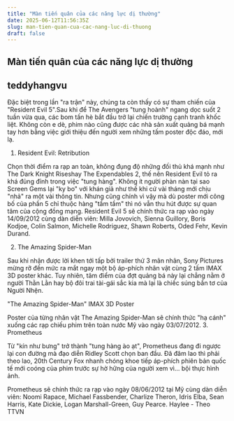 ```yaml
---
title: "Màn tiến quân của các năng lực dị thường"
date: 2025-06-12T11:56:35Z
slug: man-tien-quan-cua-cac-nang-luc-di-thuong
draft: false
---
```


## Màn tiến quân của các năng lực dị thường

## teddyhangvu

Đặc biệt trong lần "ra trận" này, chúng ta còn thấy có sự tham chiến của "Resident Evil 5".Sau khi để The Avengers "tung hoành" ngang dọc suốt 2 tuần vừa qua, các bom tấn hè bắt đầu trở lại chiến trường cạnh tranh khốc liệt. Không còn e dè, phim nào cũng được các nhà sản xuất quảng bá mạnh tay hơn bằng việc giới thiệu đến người xem những tấm poster độc đáo, mới lạ. 

1. Resident Evil: Retribution

Chọn thời điểm ra rạp an toàn, không đụng độ những đối thủ khá mạnh như The Dark Knight Riseshay The Expendables 2, thế nên Resident Evil tỏ ra khá đủng đỉnh trong việc "tung hàng". Không ít người phàn nàn tại sao Screen Gems lại "ky bo" với khán giả như thế khi cứ vài tháng mới chịu "nhả" ra một vài thông tin. Nhưng cũng chính vì vậy mà dù poster mới công bố của phần 5 chỉ thuộc hàng "tầm tầm" thì nó vẫn thu hút được sự quan tâm của cộng đồng mạng.
Resident Evil 5 sẽ chính thức ra rạp vào ngày 14/09/2012 cùng dàn diễn viên: Milla Jovovich, Sienna Guillory, Boris Kodjoe, Colin Salmon, Michelle Rodriguez, Shawn Roberts, Oded Fehr, Kevin Durand. 

2. The Amazing Spider-Man

Sau khi nhận được lời khen tới tấp bởi trailer thứ 3 mãn nhãn, Sony Pictures mừng rỡ đến mức ra mắt ngay một bộ áp-phích nhân vật cùng 2 tấm IMAX 3D poster khác. Tuy nhiên, tâm điểm của đợt quảng bá này lại chẳng nằm ở người Thằn Lằn hay bộ đôi trai tài-gái sắc kia mà lại là chiếc súng bắn tơ của Người Nhện.




"The Amazing Spider-Man" IMAX 3D Poster






 Poster của từng nhân vật
The Amazing Spider-Man sẽ chính thức "hạ cánh" xuống các rạp chiếu phim trên toàn nước Mỹ vào ngày 03/07/2012.
3. Prometheus

Từ "kín như bưng" trở thành "tung hàng ào ạt", Prometheus đang đi ngược lại con đường mà đạo diễn Ridley Scott chọn ban đầu. Đã đâm lao thì phải theo lao, 20th Century Fox nhanh chóng khoe tiếp áp-phích phiên bản quốc tế mới coóng của phim trước sự hờ hững của người xem vì... bội thực hình ảnh.


Prometheus sẽ chính thức ra rạp vào ngày 08/06/2012 tại Mỹ cùng dàn diễn viên: Noomi Rapace, Michael Fassbender, Charlize Theron, Idris Elba, Sean Harris, Kate Dickie, Logan Marshall-Green, Guy Pearce. 
Haylee - Theo TTVN